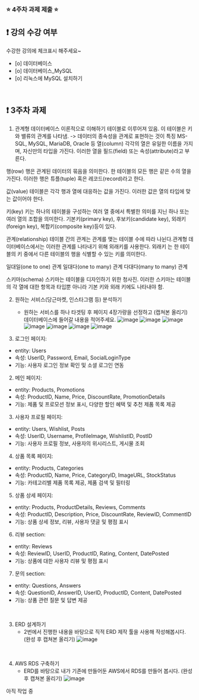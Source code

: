 ### ⭐️ 4주차 과제 제출 ⭐️

## ❗️ 강의 수강 여부
수강한 강의에 체크표시 해주세요~

- [o] 데이터베이스
- [o] 데이터베이스_MySQL
- [o] 리눅스에 MySQL 설치하기

<br>

## ❗️ 3주차 과제
1. 관계형 데이터베이스 이론적으로 이해하기
  테이블로 이루어져 있음. 이 테이블은 키와 밸류의 관계를 나타냄. -> 데이터의 종속성을 관계로 표현하는 것이 특징
MS-SQL, MySQL, MariaDB, Oracle 등
열(column)
각각의 열은 유일한 이름을 가지며, 자신만의 타입을 가진다. 이러한 열을 필드(field) 또는 속성(attribute)라고 부른다.

행(row)
행은 관계된 데이터의 묶음을 의미한다. 한 테이블의 모든 행은 같은 수의 열을 가진다.
이러한 행은 튜플(tuple) 혹은 레코드(record)라고 한다.

값(value)
테이블은 각각 행과 열에 대응하는 값을 가진다. 이러한 값은 열의 타입에 맞는 값이어야 한다.

키(key)
키는 하나의 테이블을 구성하는 여러 열 중에서 특별한 의미를 지닌 하나 또는 여러 열의 조합을 의미한다. 기본키(primary key), 후보키(candidate key), 외래키(foreign key), 복합키(composite key)등이 있다.

관계(relationship)
테이블 간의 관계는 관계를 맺는 테이블 수에 따라 나뉜다.관계형 데이터베이스에서는 이러한 관계를 나타내기 위해 외래키를 사용한다. 외래키 는 한 테이블의 키 중에서 다른 테이블의 행을 식별할 수 있는 키를 의미한다.

일대일(one to one) 관계
일대다(one to many) 관계
다대다(many to many) 관계

스키마(schema)
스키마는 테이블을 디자인하기 위한 청사진. 이러한 스키마는 테이블의 각 열에 대한 항목과 타입뿐 아니라 기본 키와 외래 키에도 나타내야 함.
<br/>

2. 원하는 서비스(당근마켓, 인스타그램 등) 분석하기
   - 원하는 서비스를 하나 타겟팅 후 페이지 4장가량을 선정하고 (캡쳐본 올리기) 데이터베이스에 들어갈 내용을 적어주세요.
![image](https://github.com/mm8267/2024_Server_study_Basic/assets/144704798/40b38cd0-47dd-4c47-9dfc-0469bdad9010)
![image](https://github.com/mm8267/2024_Server_study_Basic/assets/144704798/5f98d3df-ca9a-4f19-9f0e-598a7586b6bd)
![image](https://github.com/mm8267/2024_Server_study_Basic/assets/144704798/124a95ca-cfb6-4987-a316-6f0e62a7a4c3)
![image](https://github.com/mm8267/2024_Server_study_Basic/assets/144704798/210c0f79-8cee-4dcd-99ba-92d7f027f96c)
![image](https://github.com/mm8267/2024_Server_study_Basic/assets/144704798/2cf1e2b6-bb98-4be8-b4aa-33d221400e2d)
![image](https://github.com/mm8267/2024_Server_study_Basic/assets/144704798/90852190-18b2-4c37-8c30-bc7ebd7edbac)
![image](https://github.com/mm8267/2024_Server_study_Basic/assets/144704798/f28d0b3f-085a-418b-98a9-0fec3c70af86)


1. 로그인 페이지:
* entity: Users
* 속성: UserID, Password, Email, SocialLoginType
* 기능: 사용자 로그인 정보 확인 및 소셜 로그인 연동
2. 메인 페이지:
* entity: Products, Promotions
* 속성: ProductID, Name, Price, DiscountRate, PromotionDetails
* 기능: 제품 및 프로모션 정보 표시, 다양한 할인 혜택 및 추천 제품 목록 제공
3. 사용자 프로필 페이지:
* entity: Users, Wishlist, Posts
* 속성: UserID, Username, ProfileImage, WishlistID, PostID
* 기능: 사용자 프로필 정보, 사용자의 위시리스트, 게시물 조회
4. 상품 목록 페이지:
* entity: Products, Categories
* 속성: ProductID, Name, Price, CategoryID, ImageURL, StockStatus
* 기능: 카테고리별 제품 목록 제공, 제품 검색 및 필터링
5. 상품 상세 페이지:
* entity: Products, ProductDetails, Reviews, Comments
* 속성: ProductID, Description, Price, DiscountRate, ReviewID, CommentID
* 기능: 상품 상세 정보, 리뷰, 사용자 댓글 및 평점 표시
6. 리뷰 section:
* entity: Reviews
* 속성: ReviewID, UserID, ProductID, Rating, Content, DatePosted
* 기능: 상품에 대한 사용자 리뷰 및 평점 표시
7. 문의 section:
* entity: Questions, Answers
* 속성: QuestionID, AnswerID, UserID, ProductID, Content, DatePosted
* 기능: 상품 관련 질문 및 답변 제공
<br/>

3. ERD 설계하기
   - 2번에서 진행한 내용을 바탕으로 직적 ERD 제작 툴을 사용해 작성해봅시다. (완성 후 캡쳐본 올리기)
![image](https://github.com/mm8267/2024_Server_study_Basic/assets/144704798/4978393f-1978-485c-a21e-d5430c93c9c4)

<br/>

4. AWS RDS 구축하기
   - ERD를 바탕으로 내가 기존에 만들어둔 AWS에서 RDS를 만들어 봅시다. (완성 후 캡쳐본 올리기)
![image](https://github.com/mm8267/2024_Server_study_Basic/assets/144704798/c20f55f9-2eec-42ef-9c7e-b8dd7d8c36e7)

아직 작업 중
<br/>

